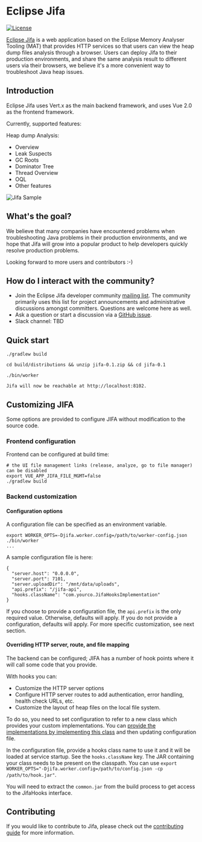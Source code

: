 <!--
    Copyright (c) 2020 Contributors to the Eclipse Foundation

    See the NOTICE file(s) distributed with this work for additional
    information regarding copyright ownership.

    This program and the accompanying materials are made available under the
    terms of the Eclipse Public License 2.0 which is available at
    http://www.eclipse.org/legal/epl-2.0

    SPDX-License-Identifier: EPL-2.0
 -->

# Eclipse Jifa
[![License](https://img.shields.io/badge/License-EPL%202.0-green.svg)](https://opensource.org/licenses/EPL-2.0)

[Eclipse Jifa](https://eclipse.org/jifa) is a web application based on the Eclipse Memory Analyser Tooling (MAT)
that provides HTTP services so that users can view the heap dump files analysis through a browser.
Users can deploy Jifa to their production environments, and share the same analysis result to different users
via their browsers, we believe it's a more convenient way to troubleshoot Java heap issues.

## Introduction
Eclipse Jifa uses Vert.x as the main backend framework, and uses Vue 2.0 as the frontend framework.

Currently, supported features:

Heap dump Analysis:
- Overview
- Leak Suspects
- GC Roots
- Dominator Tree
- Thread Overview
- OQL
- Other features

![Jifa Sample](https://raw.githubusercontent.com/wiki/eclipse/jifa/resources/jifa-sample.jpg)


## What's the goal?
We believe that many companies have encountered problems when troubleshooting Java problems
in their production environments, and we hope that Jifa will grow into a popular product to
help developers quickly resolve production problems.

Looking forward to more users and contributors :-)

## How do I interact with the community?
- Join the Eclipse Jifa developer community [mailing list](https://accounts.eclipse.org/mailing-list/jifa-dev).
  The community primarily uses this list for project announcements and administrative discussions amongst committers.
  Questions are welcome here as well.
- Ask a question or start a discussion via a [GitHub issue](https://github.com/eclipse/jifa/issues).
- Slack channel: TBD

## Quick start
```
./gradlew build

cd build/distributions && unzip jifa-0.1.zip && cd jifa-0.1

./bin/worker

Jifa will now be reachable at http://localhost:8102.
```

## Customizing JIFA

Some options are provided to configure JIFA without modification to the source code.

### Frontend configuration

Frontend can be configured at build time:

```
# the UI file management links (release, analyze, go to file manager) can be disabled
export VUE_APP_JIFA_FILE_MGMT=false
./gradlew build
```

### Backend customization

#### Configuration options

A configuration file can be specified as an environment variable.

```
export WORKER_OPTS=-Djifa.worker.config=/path/to/worker-config.json
./bin/worker
...
```

A sample configuration file is here:
```
{
  "server.host": "0.0.0.0",
  "server.port": 7101,
  "server.uploadDir": "/mnt/data/uploads",
  "api.prefix": "/jifa-api",
  "hooks.className": "com.yourco.JifaHooksImplementation"
}
```

If you choose to provide a configuration file, the `api.prefix` is the only required value. Otherwise,
defaults will apply. If you do not provide a configuration, defaults will apply. For more specific
customization, see next section.

#### Overriding HTTP server, route, and file mapping

The backend can be configured; JIFA has a number of hook points where it will call some code that you provide.

With hooks you can:
- Customize the HTTP server options
- Configure HTTP server routes to add authentication, error handling, health check URLs, etc.
- Customize the layout of heap files on the local file system.

To do so, you need to set configuration to refer to a new class which provides your custom implementations.
You can [provide the implementations by implementing this class](backend/common/src/main/java/org/eclipse/jifa/common/JifaHooks.java)
and then updating configuration file.

In the configuration file, provide a hooks class name to use it and it will be loaded at service startup. See
the `hooks.className` key. The JAR containing your class needs to be present on the classpath. You can use
`export WORKER_OPTS="-Djifa.worker.config=/path/to/config.json -cp /path/to/hook.jar"`.

You will need to extract the `common.jar` from the build process to get access to the JifaHooks interface.

## Contributing
If you would like to contribute to Jifa, please check out the [contributing guide][contrib] for more information.

[contrib]: CONTRIBUTING.md
